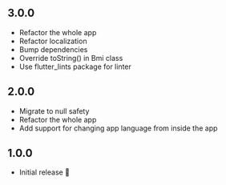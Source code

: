 ## 3.0.0

- Refactor the whole app
- Refactor localization
- Bump dependencies
- Override toString() in Bmi class
- Use flutter_lints package for linter

## 2.0.0

- Migrate to null safety
- Refactor the whole app
- Add support for changing app language from inside the app

## 1.0.0

- Initial release 🎉
